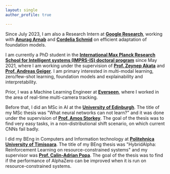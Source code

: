 ```yaml
---
layout: single
author_profile: true

---
```




Since July 2023, I am also a Research Intern at **[Google Research](https://research.google/teams/perception/)**, working with **[Anurag Arnab](https://anuragarnab.github.io/)** and **[Cordelia Schmid](https://www.di.ens.fr/willow/people_webpages/cordelia/)** on efficient adaptation of foundation models.  

I am currently a PhD student in the **[International Max Planck Research School for Intelligent systems (IMPRS-IS) doctoral program](https://imprs.is.mpg.de/)** since May 2021, where I am working under the supervision of **[Prof. Zeynep Akata](https://eml-unitue.de/people/zeynep-akata)** and **[Prof. Andreas Geiger](http://www.cvlibs.net/)**.
I am primary interested in multi-modal learning, zero/few-shot learning, foundation models and explainability and interpretability.

Prior, I was a Machine Learning Engineer at **[Everseen](https://everseen.com/)**, where I worked in the area of real-time multi-camera tracking.

Before that, I did an MSc in AI at the **[University of Edinburgh](https://www.ed.ac.uk/)**. The title of my MSc thesis was "What neural networks can not learn?" and it was done under the supervision of **[Prof. Amos Storkey](https://www.bayeswatch.com/)**. The goal of the thesis was to find very easy tasks, in a non-distributional shift scenario, on which current CNNs fail badly.

I did my BEng in Computers and Information technology at **[Politehnica University of Timisoara](https://www.upt.ro/Universitatea-Politehnica-Timisoara_en.html)**. The title of my BEng thesis was "HybridAlpha: Reinforcement Learning on resource-constrained systems" and my supervisor was **[Prof. Calin-Adrian Popa](https://sites.google.com/site/popacalinadrian/)**. The goal of the thesis was to find if the performance of AlphaZero can be improved when it is run on resource-constrained systems.

